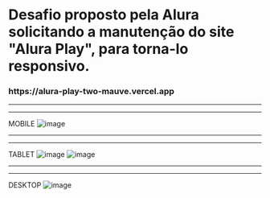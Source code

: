 <h1>Desafio proposto pela Alura solicitando a manutenção do site "Alura Play", para torna-lo responsivo.</h1>
<h3>https://alura-play-two-mauve.vercel.app</h3>

-------------------------------------------------------------------------------------------------------------
-------------------------------------------------------------------------------------------------------------

MOBILE
![image](https://github.com/kelvincostak/aluraPlay/assets/101075405/2dd7fd9a-e892-4140-bda0-ebb7817feb13)

-------------------------------------------------------------------------------------------------------------
-------------------------------------------------------------------------------------------------------------

TABLET
![image](https://github.com/kelvincostak/aluraPlay/assets/101075405/15451a7b-db34-47bb-9fc6-0d616b521f8f)
![image](https://github.com/kelvincostak/aluraPlay/assets/101075405/2d9d7627-c43d-48fb-a7b9-30ca76e1b10a)

-------------------------------------------------------------------------------------------------------------
-------------------------------------------------------------------------------------------------------------

DESKTOP
![image](https://github.com/kelvincostak/aluraPlay/assets/101075405/2dc701b5-28b1-4327-a13d-0451c1fa93db)


